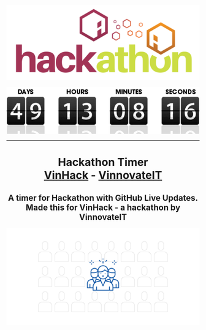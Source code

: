 ![hackathon](./hack.png)
<p align="center"><img src="./countdown.gif"/></p>

<hr>
<p align="center">
<h1 align="center"> Hackathon Timer<br>
<a href="">VinHack</a> - <a href="">VinnovateIT</a></h1>
<h2 align="center"> A timer for Hackathon with GitHub Live Updates.<br> Made this for VinHack - a hackathon by VinnovateIT</h2>

![grid-vinhack](./images/hackuser.png)
</p>
